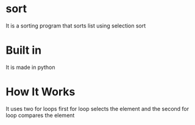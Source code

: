 # sort
It is a sorting program that sorts list using selection sort<br>

<h1>Built in</h1>
It is made in python

<h1>How It Works</h1>
It uses two for loops first for loop selects the element and the second for loop compares the element
